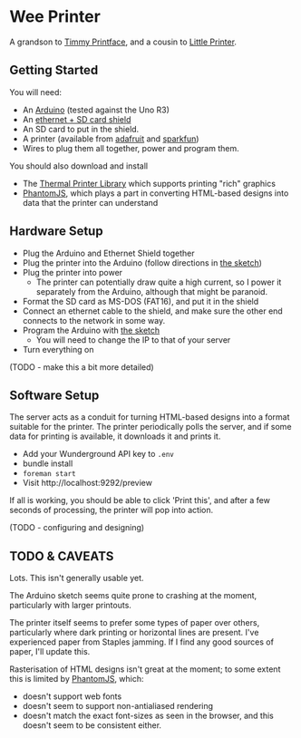 Wee Printer
===========

A grandson to [Timmy Printface][timmy], and a cousin to [Little Printer][berg].


Getting Started
---------------

You will need:

* An [Arduino][] (tested against the Uno R3)
* An [ethernet + SD card shield][ethernet-shield]
* An SD card to put in the shield.
* A printer (available from [adafruit][] and [sparkfun][])
* Wires to plug them all together, power and program them.

You should also download and install

* The [Thermal Printer Library][arduino-library] which supports printing "rich" graphics
* [PhantomJS][], which plays a part in converting HTML-based designs into data that the printer can understand

Hardware Setup
--------------

* Plug the Arduino and Ethernet Shield together
* Plug the printer into the Arduino (follow directions in [the sketch][])
* Plug the printer into power
  - The printer can potentially draw quite a high current, so I power it separately from the Arduino, although that might be paranoid.
* Format the SD card as MS-DOS (FAT16), and put it in the shield
* Connect an ethernet cable to the shield, and make sure the other end connects to the network in some way.
* Program the Arduino with [the sketch][]
  - You will need to change the IP to that of your server
* Turn everything on

(TODO - make this a bit more detailed)


Software Setup
-------------

The server acts as a conduit for turning HTML-based designs into a format suitable for the printer. The printer periodically polls the server, and if some data for printing is available, it downloads it and prints it.

* Add your Wunderground API key to `.env`
* bundle install
* `foreman start`
* Visit http://localhost:9292/preview

If all is working, you should be able to click 'Print this', and after a few seconds of processing, the printer will pop into action.

(TODO - configuring and designing)


TODO & CAVEATS
----

Lots. This isn't generally usable yet.

The Arduino sketch seems quite prone to crashing at the moment, particularly with larger printouts.

The printer itself seems to prefer some types of paper over others, particularly where dark printing or horizontal lines are present. I've experienced paper from Staples jamming. If I find any good sources of paper, I'll update this.

Rasterisation of HTML designs isn't great at the moment; to some extent this is limited by [PhantomJS], which:

* doesn't support web fonts
* doesn't seem to support non-antialiased rendering
* doesn't match the exact font-sizes as seen in the browser, and this doesn't seem to be consistent either.

[timmy]: http://gofreerange.com/timmy
[berg]: http://bergcloud.com/littleprinter
[Arduino]: http://ardunio.cc
[ethernet-shield]: http://arduino.cc/en/Main/ArduinoEthernetShield
[adafruit]: https://www.adafruit.com/products/600
[sparkfun]: http://www.sparkfun.com/products/10438
[arduino-library]: https://github.com/lazyatom/Thermal-Printer-Library
[the sketch]: https://github.com/freerange/wee_printer/blob/master/wee_printer.ino
[PhantomJS]: http://phantomjs.org
